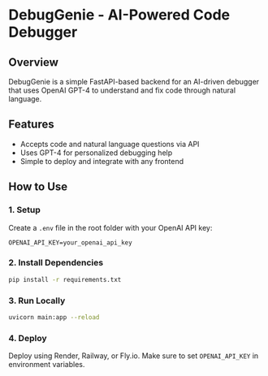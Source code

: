 # DebugGenie - AI-Powered Code Debugger

## Overview
DebugGenie is a simple FastAPI-based backend for an AI-driven debugger that uses OpenAI GPT-4 to understand and fix code through natural language.

## Features
- Accepts code and natural language questions via API
- Uses GPT-4 for personalized debugging help
- Simple to deploy and integrate with any frontend

## How to Use

### 1. Setup
Create a `.env` file in the root folder with your OpenAI API key:

```
OPENAI_API_KEY=your_openai_api_key
```

### 2. Install Dependencies
```bash
pip install -r requirements.txt
```

### 3. Run Locally
```bash
uvicorn main:app --reload
```

### 4. Deploy
Deploy using Render, Railway, or Fly.io. Make sure to set `OPENAI_API_KEY` in environment variables.